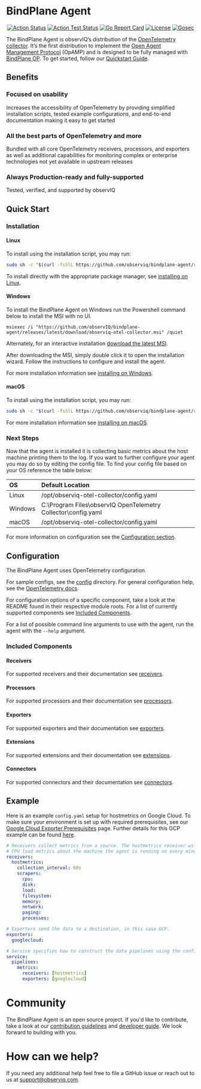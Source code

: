 # BindPlane Agent

<center>

[![Action Status](https://github.com/observIQ/bindplane-agent/workflows/Build/badge.svg)](https://github.com/observIQ/bindplane-agent/actions)
[![Action Test Status](https://github.com/observIQ/bindplane-agent/workflows/Tests/badge.svg)](https://github.com/observIQ/bindplane-agent/actions)
[![Go Report Card](https://goreportcard.com/badge/github.com/observIQ/bindplane-agent)](https://goreportcard.com/report/github.com/observIQ/bindplane-agent)
[![License](https://img.shields.io/badge/License-Apache_2.0-blue.svg)](https://opensource.org/licenses/Apache-2.0)
[![Gosec](https://github.com/observIQ/bindplane-agent/actions/workflows/gosec.yml/badge.svg)](https://github.com/observIQ/bindplane-agent/actions/workflows/gosec.yml)

</center>

The BindPlane Agent is observIQ’s distribution of the [OpenTelemetry collector](https://github.com/open-telemetry/opentelemetry-collector). It’s the first distribution to implement the [Open Agent Management Protocol](https://opentelemetry.io/docs/specs/opamp/) (OpAMP) and is designed to be fully managed with [BindPlane OP](https://observiq.com/). To get started, follow our [Quickstart Guide](https://observiq.com/docs/getting-started/quickstart-guide).

## Benefits

### Focused on usability
Increases the accessibility of OpenTelemetry by providing simplified installation scripts, tested example configurations, and end-to-end documentation making it easy to get started

### All the best parts of OpenTelemetry and more
Bundled with all core OpenTelemetry receivers, processors, and exporters as well as additional capabilities for monitoring complex or enterprise technologies not yet available in upstream releases
 
### Always Production-ready and fully-supported
Tested, verified, and supported by observIQ

## Quick Start

### Installation

#### Linux

To install using the installation script, you may run:
```sh
sudo sh -c "$(curl -fsSlL https://github.com/observiq/bindplane-agent/releases/latest/download/install_unix.sh)" install_unix.sh
```

To install directly with the appropriate package manager, see [installing on Linux](/docs/installation-linux.md).

#### Windows

To install the BindPlane Agent on Windows run the Powershell command below to install the MSI with no UI.
```pwsh
msiexec /i "https://github.com/observIQ/bindplane-agent/releases/latest/download/observiq-otel-collector.msi" /quiet
```

Alternately, for an interactive installation [download the latest MSI](https://github.com/observIQ/bindplane-agent/releases/latest).

After downloading the MSI, simply double click it to open the installation wizard. Follow the instructions to configure and install the agent.

For more installation information see [installing on Windows](/docs/installation-windows.md).

#### macOS

To install using the installation script, you may run:

```sh
sudo sh -c "$(curl -fsSlL https://github.com/observiq/bindplane-agent/releases/latest/download/install_macos.sh)" install_macos.sh
```

For more installation information see [installing on macOS](/docs/installation-mac.md).

### Next Steps

Now that the agent is installed it is collecting basic metrics about the host machine printing them to the log. If you want to further configure your agent you may do so by editing the config file. To find your config file based on your OS reference the table below:

| OS      | Default Location                                              |
|:--------|:--------------------------------------------------------------|
| Linux   | /opt/observiq-otel-collector/config.yaml                      |
| Windows | C:\Program Files\observIQ OpenTelemetry Collector\config.yaml |
| macOS   | /opt/observiq-otel-collector/config.yaml                      |

For more information on configuration see the [Configuration section](#configuration).

## Configuration

The BindPlane Agent uses OpenTelemetry configuration.

For sample configs, see the [config](/config/) directory.
For general configuration help, see the [OpenTelemetry docs](https://opentelemetry.io/docs/collector/configuration/).

For configuration options of a specific component, take a look at the README found in their respective module roots. For a list of currently supported components see [Included Components](#included-components).

For a list of possible command line arguments to use with the agent, run the agent with the `--help` argument.

### Included Components

#### Receivers

For supported receivers and their documentation see [receivers](/docs/receivers.md).

#### Processors

For supported processors and their documentation see [processors](/docs/processors.md).

#### Exporters

For supported exporters and their documentation see [exporters](/docs/exporters.md).

#### Extensions

For supported extensions and their documentation see [extensions](/docs/extensions.md).

#### Connectors

For supported connectors and their documentation see [connectors](/docs/connectors.md).

## Example

Here is an example `config.yaml` setup for hostmetrics on Google Cloud. To make sure your environment is set up with required prerequisites, see our [Google Cloud Exporter Prerequisites](/config/google_cloud_exporter/README.md) page. Further details for this GCP example can be found [here](/config/google_cloud_exporter/hostmetrics).

```yaml
# Receivers collect metrics from a source. The hostmetrics receiver will get
# CPU load metrics about the machine the agent is running on every minute.
receivers:
  hostmetrics:
    collection_interval: 60s
    scrapers:
      cpu:
      disk:
      load:
      filesystem:
      memory:
      network:
      paging:
      processes:

# Exporters send the data to a destination, in this case GCP.
exporters: 
  googlecloud:

# Service specifies how to construct the data pipelines using the configurations above.
service:
  pipelines:
    metrics:
      receivers: [hostmetrics]
      exporters: [googlecloud]
```

# Community

The BindPlane Agent is an open source project. If you'd like to contribute, take a look at our [contribution guidelines](/CONTRIBUTING.md) and [developer guide](/docs/development.md). We look forward to building with you.

# How can we help?

If you need any additional help feel free to file a GitHub issue or reach out to us at support@observiq.com.
